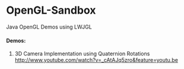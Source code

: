 OpenGL-Sandbox
==============

Java OpenGL Demos using LWJGL

#### Demos:
1.  3D Camera Implementation using Quaternion Rotations  http://www.youtube.com/watch?v=_cAtAJq5zro&feature=youtu.be

